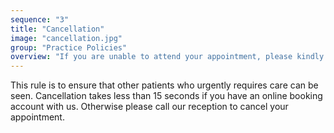 ```yaml
---
sequence: "3"
title: "Cancellation"
image: "cancellation.jpg"
group: "Practice Policies"
overview: "If you are unable to attend your appointment, please kindly cancel your booking 2 hours beforehand. A $20 penalty applies for failing to do so 3 times."
---
```


This rule is to ensure that other patients who urgently requires care can be seen. Cancellation takes less than 15 seconds if you have an online booking account with us. Otherwise please call our reception to cancel your appointment. 